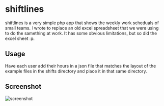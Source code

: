 # shiftlines
shiftlines is a very simple php app that shows the weekly work scheduals of small teams. I wrote to replace an old excel spreadsheet that we were using to do the samething at work. It has some obvious limitations, but so did the excel sheet :p. 

## Usage
Have each user add their hours in a json file that matches the layout of the example files in the shifts directory and place it in that same directory.

## Screenshot
![screenshot](https://cloud.githubusercontent.com/assets/7967677/7398719/027af68a-ee6e-11e4-8ed3-a1f772910e14.png)
